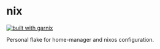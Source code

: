# nix

[![built with garnix](https://img.shields.io/endpoint.svg?url=https%3A%2F%2Fgarnix.io%2Fapi%2Fbadges%2Fcalops%2Fnix%3Fbranch%3Dmain)](https://garnix.io)

Personal flake for home-manager and nixos configuration.
